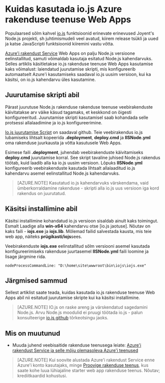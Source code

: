 <properties 
    pageTitle="Kuidas kasutada io.js Azure rakenduse teenuse Web Apps" 
    description="Saate teada, kuidas teenuses Azure rakenduse web appi kasutamine io.js." 
    services="app-service\web" 
    documentationCenter="nodejs" 
    authors="rmcmurray" 
    manager="wpickett" 
    editor=""/>

<tags 
    ms.service="app-service-web" 
    ms.workload="web" 
    ms.tgt_pltfrm="na" 
    ms.devlang="nodejs" 
    ms.topic="article" 
    ms.date="08/11/2016"
    ms.author="robmcm" />

# <a name="how-to-use-iojs-with-azure-app-service-web-apps"></a>Kuidas kasutada io.js Azure rakenduse teenuse Web Apps

Populaarsed sõlm kahvel [io.js] funktsioonid erinevate erinevused Joyent's Node.js projekti, sh juhtimismudeli veel avatud, kiirem release tsükli ja uued ja katse JavaScripti funktsioonid kiiremini vastu võtta.

[Azure'i rakendust Service](http://go.microsoft.com/fwlink/?LinkId=529714) Web Apps on palju Node.js versioone eelinstallitud, samuti võimaldab kasutaja esitatud Node.js kahendarvuks. Selles artiklis käsitletakse io.js rakenduse teenuse Web Apps kasutamise kaks võimalust: laiendatud juurutamise skripti, mis konfigureerib automaatselt Azure'i kasutamiseks saadaval io.js uusim versioon, kui ka käsitsi, on io.js kahendarvu üles kasutamine. 

<a id="deploymentscript"></a>
## <a name="using-a-deployment-script"></a>Juurutamise skripti abil

Pärast juurutuse Node.js rakenduse rakenduse teenuse veebirakenduste käivitatakse arv väike käsud tagamaks, et keskkond on õigesti konfigureeritud. Juurutamise skripti kasutamisel saab kohandada selle protsessi allalaadimine ja io.js konfigureerimine.

[Io.js juurutamise Script](https://github.com/felixrieseberg/iojs-azure) on saadaval github. Teie veebirakendus io.js lubamiseks lihtsalt kopeerida **.deployment**, **deploy.cmd** ja **IISNode.yml** oma rakenduse juurkausta ja võtta kasutusele Web Apps.  

Esimese faili **.deployment**, juhendab veebirakenduste käivitamiseks **deploy.cmd** juurutamise korral. See skript tavaline juhised Node.js rakendus töötab, kuid laadib alla ka io.js uusim versioon. Lõpuks **IISNode.yml** konfigureerib veebirakenduste kasutada lihtsalt allalaaditud io.js kahendarvu asemel eelinstallitud Node.js kahendarvuks.

> [AZURE.NOTE] Kasutatud io.js kahendarvuks värskendama, vaid ümberkorraldamine rakenduse - skripti alla io.js uus versioon iga kord rakendus on juurutatud.

<a id="manualinstallation"></a>
## <a name="using-manual-installation"></a>Käsitsi installimine abil

Käsitsi installimine kohandatud io.js versioon sisaldab ainult kaks toimingut. Esmalt Laadige alla **win-x64** kahendarvu otse [io.js jaotuse]. Nõutav on kaks faili - **iojs.exe** ja **iojs.lib**. Mõlemad failid salvestada kausta, mis teie web app, näiteks **prügikasti/iojs**sees.

Veebirakenduste **iojs.exe** eelinstallitud sõlm versiooni asemel kasutada konfigureerimiseks rakenduse juurtasemel **IISNode.yml** faili loomine ja lisage järgmine rida.

    nodeProcessCommandLine: "D:\home\site\wwwroot\bin\iojs\iojs.exe"

<a id="nextsteps"></a>
## <a name="next-steps"></a>Järgmised sammud

Sellest artiklist saate teada, kuidas kasutada io.js rakenduse teenuse Web Apps abil nii esitatud juurutamise skripte kui ka käsitsi installimine. 

> [AZURE.NOTE] IO.js on raske areng ja värskendatud sagedamini Node.js. Arvu Node.js moodulid ei pruugi töötada io.js - palun konsulteerige [io.js github] tõrkeotsingu jaoks.

## <a name="whats-changed"></a>Mis on muutunud
* Muuda juhend veebisaitide rakenduse teenusega leiate: [Azure'i rakendust Service ja selle mõju olemasoleva Azure'i teenused](http://go.microsoft.com/fwlink/?LinkId=529714)

>[AZURE.NOTE] Kui soovite alustada Azure'i rakendust Service enne Azure'i konto kasutajaks, minge [Proovige rakenduse teenus](http://go.microsoft.com/fwlink/?LinkId=523751), kus saate kohe luua lühiajaline starter web app rakenduse teenus. Nõutav; krediitkaardid kohustusi.

[IO.js]: https://iojs.org
[IO.js jaotuse.]: https://iojs.org/dist/
[IO.js github]: https://github.com/iojs/io.js
[io.js Deployment Script]: https://github.com/felixrieseberg/iojs-azure
 